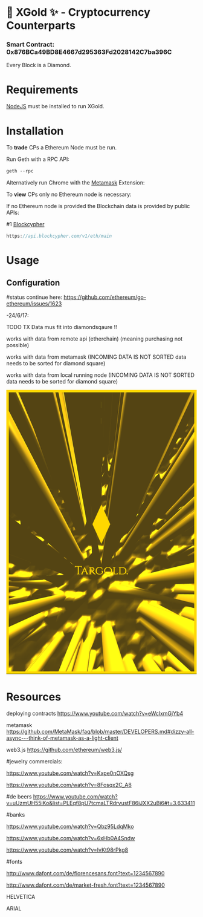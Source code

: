 # 🔑 XGold ✨ - Cryptocurrency Counterparts

### Smart Contract: 0x876BCa49BD8E4667d295363Fd2028142C7ba396C

Every Block is a Diamond.

# Requirements

[NodeJS](https://nodejs.org) must be installed to run XGold.

# Installation

To **trade** CPs a Ethereum Node must be run.

Run Geth with a RPC API:

```javascript
geth --rpc
```

Alternatively run Chrome with the [Metamask](https://metamask.io/) Extension:


To **view** CPs only no Ethereum node is necessary:

If no Ethereum node is provided the Blockchain data is provided by public APIs:

#1 [Blockcypher](https://www.blockcypher.com/dev/ethereum/#introduction)
```javascript
https://api.blockcypher.com/v1/eth/main
```

# Usage


## Configuration

#status
continue here:
https://github.com/ethereum/go-ethereum/issues/1623


-24/6/17:

TODO TX Data mus fit into diamondsqaure !!

works with data from remote api (etherchain)
(meaning purchasing not possible)

works with data from metamask
(INCOMING DATA IS NOT SORTED data needs to be sorted for diamond square)

works with data from local running node
(INCOMING DATA IS NOT SORTED data needs to be sorted for diamond square)


![Gold](stills/1.png)


# Resources

deploying contracts
https://www.youtube.com/watch?v=eWclxmGjYb4

metamask
https://github.com/MetaMask/faq/blob/master/DEVELOPERS.md#dizzy-all-async---think-of-metamask-as-a-light-client

web3.js
https://github.com/ethereum/web3.js/

#jewelry commercials:

https://www.youtube.com/watch?v=Kxpe0nOXQsg

https://www.youtube.com/watch?v=8Fosqx2C_A8

#de beers
https://www.youtube.com/watch?v=uUzmUH55iKo&list=PLEqf8pU7tcmaLTRdrvustF86iJXX2uBi6#t=3.633411

#banks

https://www.youtube.com/watch?v=Qbz95LdqMko

https://www.youtube.com/watch?v=6xHb0A4Sndw

https://www.youtube.com/watch?v=IvKt98rPkg8

#fonts

http://www.dafont.com/de/florencesans.font?text=1234567890

http://www.dafont.com/de/market-fresh.font?text=1234567890

HELVETICA

ARIAL
